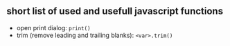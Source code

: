 ## short list of used and usefull javascript functions
* open print dialog: `print()`
* trim (remove leading and trailing blanks): `<var>.trim()`
